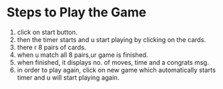 # Steps to Play the Game

1. click on start button.
2. then the timer starts and u start playing by clicking on the cards.
3. there r 8 pairs of cards.
4. when u match all 8 pairs,ur game is finished.
5. when finished, it displays no. of moves, time and a congrats msg.
6. in order to play again, click on new game which automatically starts timer and u will start playing again.